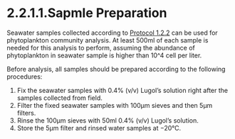 # 2.2.1.1.Sapmle Preparation

Seawater samples collected according to [Protocol 1.2.2](../../../1/2/2.md) can be used for phytoplankton community analysis. At least 500ml of each sample is needed for this analysis to perform, assuming the abundance of phytoplankton in seawater sample is higher than 10^4 cell per liter.

Before analysis, all samples should be prepared according to the following procedures: 

1. Fix the seawater samples with 0.4% \(v/v\) Lugol’s solution right after the samples collected from field.
2. Filter the fixed seawater samples with 100µm sieves and then 5µm filters.
3. Rinse the 100µm sieves with 50ml 0.4% \(v/v\) Lugol’s solution.
4. Store the 5µm filter and rinsed water samples at −20°C.




